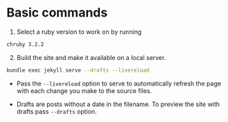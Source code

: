 # Basic commands

1. Select a ruby version to work on by running 

```bash
chruby 3.2.2  
```

2. Build the site and make it available on a local server.
```bash
bundle exec jekyll serve --drafts --livereload
```
+ Pass the `--livereload` option to serve to automatically refresh the page with each change you make to the source files.

+ Drafts are posts without a date in the filename. To preview the site with drafts pass `--drafts` option.

